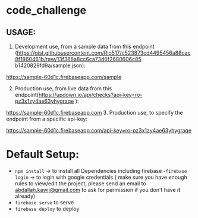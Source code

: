 # code_challenge
USAGE:
------

1. Development use, from a sample data from this endpoint (https://gist.githubusercontent.com/Rio517/c523873cd4495456a88cac8f1860461b/raw/13f388a8cc6ca73d6f2680606c85
b1420829fd9a/sample.json):

https://sample-60d1c.firebaseapp.com/sample

2. Production use, from live data from this endpoint(https://updown.io/api/checks?api-key=ro-pz3x1zy4ae63yhygraqe
):

https://sample-60d1c.firebaseapp.com
3. Production use, to specify the endpoint from a specific api-key:

https://sample-60d1c.firebaseapp.com/api-key=ro-pz3x1zy4ae63yhygraqe

# Default Setup:
- `npm install`  -> to install all Dependencies including firebase
-`firebase login` -> to login with google credentials ( make sure you have enough rules to view/edit the project, please send an email to abdallah.kawji@gmail.com to ask for permission if you don't have it already)
- `firebase serve` to serve
- `firebase deploy` to deploy
